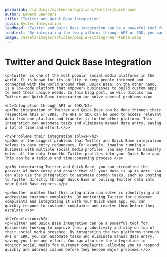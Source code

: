 ```yaml
---
permalink: /landings/system-integrations/twitter/quick-base
author: Edward Saunders
title: "Twitter and Quick Base Integration"
topic: System Integration
leadhead: "Twitter and Quick Base integration can be a powerful tool for businesses looking to improve their productivity and stay on top of their social media presence"
leadtext: "By integrating the two platforms through API or SDK, you can automate tasks and eliminate manual data entry, saving you time and effort. You can also use the integration to monitor social media for customer complaints, allowing you to respond quickly and address issues before they become major problems."
image: /assets/images/articles/people-sitting-near-table.webp
---
```

<div class="arttext">    <h1>Twitter and Quick Base Integration</h1>
    
    <p>Twitter is one of the most popular social media platforms in the world. It is known for its ability to keep people informed and connected with the world around them. Quick Base, on the other hand, is a low-code platform that empowers businesses to build custom apps to meet their unique needs. In this blog post, we will discuss how Twitter and Quick Base integration can solve several problems.</p>

    <h2>Integration through API or SDK</h2>
    <p>The integration of Twitter and Quick Base can be done through their respective APIs or SDKs. The API or SDK can be used to access relevant data from one platform and transfer it to the other platform. This integration can automate tasks and eliminate manual data entry, saving a lot of time and effort.</p>

    <h2>Problems their integration solves</h2>
    <p>One of the biggest problems that Twitter and Quick Base integration solves is data entry redundancy. For example, imagine running a business with multiple social media profiles. You may have to manually enter all the data from the Twitter profiles into your Quick Base app. This can be a tedious and time-consuming process.</p>

    <p>By integrating Twitter and Quick Base, you can streamline the process of data entry and ensure that all your data is up-to-date. You can also use the integration to automate common tasks, such as posting to Twitter directly through Quick Base or pulling Twitter data into your Quick Base reports.</p>

    <p>Another problem that this integration can solve is identifying and addressing customer complaints. By monitoring Twitter for customer complaints and integrating it with your Quick Base app, you can quickly respond to customer complaints and resolve them before they escalate.</p>

    <h2>Conclusion</h2>
    <p>Twitter and Quick Base integration can be a powerful tool for businesses looking to improve their productivity and stay on top of their social media presence. By integrating the two platforms through API or SDK, you can automate tasks and eliminate manual data entry, saving you time and effort. You can also use the integration to monitor social media for customer complaints, allowing you to respond quickly and address issues before they become major problems.</p>
</div>